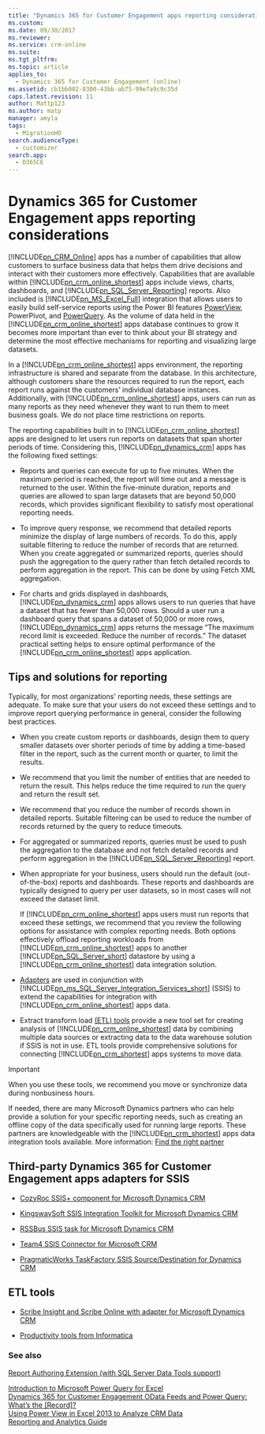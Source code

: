 ```yaml
---
title: "Dynamics 365 for Customer Engagement apps reporting considerations | MicrosoftDocs"
ms.custom: 
ms.date: 09/30/2017
ms.reviewer: 
ms.service: crm-online
ms.suite: 
ms.tgt_pltfrm: 
ms.topic: article
applies_to: 
  - Dynamics 365 for Customer Engagement (online)
ms.assetid: cb1bb002-8300-43bb-ab75-99e7a9c9c35d
caps.latest.revision: 11
author: Mattp123
ms.author: matp
manager: amyla
tags: 
  - MigrationHO
search.audienceType: 
  - customizer
search.app: 
  - D365CE
---
```

# Dynamics 365 for Customer Engagement apps reporting considerations

[!INCLUDE[pn_CRM_Online](../includes/pn-crm-online.md)] apps has a number of capabilities that allow customers to surface business data that helps them drive decisions and interact with their customers more effectively.  Capabilities that are available within [!INCLUDE[pn_crm_online_shortest](../includes/pn-crm-online-shortest.md)] apps include views, charts, dashboards, and [!INCLUDE[pn_SQL_Server_Reporting](../includes/pn-sql-server-reporting.md)] reports. Also included is [!INCLUDE[pn_MS_Excel_Full](../includes/pn-ms-excel-full.md)] integration that allows users to easily build self-service reports using the Power BI features [PowerView](http://www.microsoft.com/powerBI/home/visualize.aspx), PowerPivot, and [PowerQuery](http://blogs.msdn.com/b/powerbi/archive/2013/12/19/dynamics-crm-online-in-power-query.aspx). As the volume of data held in the [!INCLUDE[pn_crm_online_shortest](../includes/pn-crm-online-shortest.md)] apps database continues to grow it becomes more important than ever to think about your BI strategy and determine the most effective mechanisms for reporting and visualizing large datasets.  
  
 In a [!INCLUDE[pn_crm_online_shortest](../includes/pn-crm-online-shortest.md)] apps environment, the reporting infrastructure is shared and separate from the database. In this architecture, although customers share the resources required to run the report, each report runs against the customers’ individual database instances.  Additionally, with [!INCLUDE[pn_crm_online_shortest](../includes/pn-crm-online-shortest.md)] apps, users can run as many reports as they need whenever they want to run them to meet business goals.  We do not place time restrictions on reports.  
  
 The reporting capabilities built in to [!INCLUDE[pn_crm_online_shortest](../includes/pn-crm-online-shortest.md)] apps are designed to let users run reports on datasets that span shorter periods of time. Considering this, [!INCLUDE[pn_dynamics_crm](../includes/pn-dynamics-crm.md)] apps has the following fixed settings:  
  
- Reports and queries can execute for up to five minutes. When the maximum period is reached, the report will time out and a message is returned to the user. Within the five-minute duration, reports and queries are allowed to span large datasets that are beyond 50,000 records, which provides significant flexibility to satisfy most operational reporting needs.  
  
- To improve query response, we recommend that detailed reports minimize the display of large numbers of records. To do this, apply suitable filtering to reduce the number of records that are returned. When you create aggregated or summarized reports, queries should push the aggregation to the query rather than fetch detailed records to perform aggregation in the report.  This can be done by using Fetch XML aggregation. <!-- More information: [Use FetchXML aggregation](../developer/use-fetchxml-aggregation.md)  -->
  
- For charts and grids displayed in dashboards, [!INCLUDE[pn_dynamics_crm](../includes/pn-dynamics-crm.md)] apps allows users to run queries that have a dataset that has fewer than 50,000 rows. Should a user run a dashboard query that spans a dataset of 50,000 or more rows, [!INCLUDE[pn_dynamics_crm](../includes/pn-dynamics-crm.md)] apps returns the message “The maximum record limit is exceeded. Reduce the number of records.”  The dataset practical setting helps to ensure optimal performance of the [!INCLUDE[pn_crm_online_shortest](../includes/pn-crm-online-shortest.md)] apps application.  
 
  
<a name="BKMK_ReportTips"></a>   
## Tips and solutions for reporting  
 Typically, for most organizations' reporting needs, these settings are adequate. To make sure that your users do not exceed these settings and to improve report querying performance in general, consider the following best practices.  
  
- When you create custom reports or dashboards, design them to query smaller datasets over shorter periods of time by adding a time-based filter in the report, such as the current month or quarter, to limit the results.  
  
- We recommend that you limit the number of entities that are needed to return the result. This helps reduce the time required to run the query and return the result set.  
  
- We recommend that you reduce the number of records shown in detailed reports. Suitable filtering can be used to reduce the number of records returned by the query to reduce timeouts.  
  
- For aggregated or summarized reports, queries must be used to push the aggregation to the database and not fetch detailed records and perform aggregation in the [!INCLUDE[pn_SQL_Server_Reporting](../includes/pn-sql-server-reporting.md)] report.  
  
- When appropriate for your business, users should run the default (out-of-the-box) reports and dashboards. These reports and dashboards are typically designed to query per user datasets, so in most cases will not exceed the dataset limit.  
  
  If [!INCLUDE[pn_crm_online_shortest](../includes/pn-crm-online-shortest.md)] apps users must run reports that exceed these settings, we recommend that you review the following options for assistance with complex reporting needs. Both options effectively offload reporting workloads from [!INCLUDE[pn_crm_online_shortest](../includes/pn-crm-online-shortest.md)] apps to another [!INCLUDE[pn_SQL_Server_short](../includes/pn-sql-server-short.md)] datastore by using a [!INCLUDE[pn_crm_online_shortest](../includes/pn-crm-online-shortest.md)] data integration solution.  
  
- [Adapters](../analytics/reporting-considerations.md#BKMK_ThirdPartyAdapt) are used in conjunction with [!INCLUDE[pn_ms_SQL_Server_Integration_Services_short](../includes/pn-ms-sql-server-integration-services-short.md)] (SSIS) to extend the capabilities for integration with [!INCLUDE[pn_crm_online_shortest](../includes/pn-crm-online-shortest.md)] apps data.  
  
- Extract transform load [(ETL) tools](../analytics/reporting-considerations.md#BKMK_ETL) provide a new tool set for creating analysis of [!INCLUDE[pn_crm_online_shortest](../includes/pn-crm-online-shortest.md)] data by combining multiple data sources or extracting data to the data warehouse solution if SSIS is not in use. ETL tools provide comprehensive solutions for connecting [!INCLUDE[pn_crm_shortest](../includes/pn-crm-shortest.md)] apps systems to move data.  
  
> [!IMPORTANT]
>  When you use these tools, we recommend you move or synchronize data during nonbusiness hours.  
  
 If needed, there are many Microsoft Dynamics partners who can help provide a solution for your specific reporting needs, such as creating an offline copy of the data specifically used for running large reports.  These partners are knowledgeable with the [!INCLUDE[pn_crm_shortest](../includes/pn-crm-shortest.md)] apps data integration tools available. More information: [Find the right partner](http://dynamics-crm.pinpoint.microsoft.com/companies/search?q=)  
  
<a name="BKMK_ThirdPartyAdapt"></a>   
## Third-party Dynamics 365 for Customer Engagement apps adapters for SSIS  
  
-   [CozyRoc SSIS+ component for Microsoft Dynamics CRM](http://www.cozyroc.com/ssis/dynamics-crm-destination)  
  
-   [KingswaySoft SSIS Integration Toolkit for Microsoft Dynamics CRM](http://www.kingswaysoft.com/products/ssis-integration-toolkit-for-microsoft-dynamics-crm/)  
  
-   [RSSBus SSIS task for Microsoft Dynamics CRM](http://www.rssbus.com/ssis/mscrm/)  
  
-   [Team4 SSIS Connector for Microsoft CRM](http://www.team4.com/ssismicrosoftcrm/index.html)  
  
-   [PragmaticWorks TaskFactory SSIS Source/Destination for Dynamics CRM](http://pragmaticworks.com/Products/Task-Factory/Features/DynamicsCRMSource.aspx)  
  
<a name="BKMK_ETL"></a>   
## ETL tools  
  
-   [Scribe Insight and Scribe Online with adapter for Microsoft Dynamics CRM](http://www.scribesoft.com/microsoft-dynamics-crm.asp)  
  
-   [Productivity tools from Informatica](https://community.informatica.com/community/search.jspa?peopleEnabled=true&userID=&containerType=14&container=2002&spotlight=true&resultTypes=solution&q=dynamics+CRM)  
  
### See also  
 [Report Authoring Extension (with SQL Server Data Tools support)](http://www.microsoft.com/download/details.aspx?id=45013) 
<!--  Topic does not exist in OP
 [Developers guide to reports for Dynamics 365 for Customer Engagement](https://msdn.microsoft.com/library/gg328097.aspx)   
-->   
 [Introduction to Microsoft Power Query for Excel](http://office.microsoft.com/en-ca/excel-help/introduction-to-microsoft-power-query-for-excel-HA104003940.aspx?CTT=5&origin=HA104003813)   
 [Dynamics 365 for Customer Engagement OData Feeds and Power Query: What’s the &#91;Record&#93;?](https://community.dynamics.com/crm/b/survivingcrm/archive/2014/02/16/dynamics-crm-odata-feeds-and-power-query-what-s-the-record.aspx)   
 [Using Power View in Excel 2013 to Analyze CRM Data](http://blogs.msdn.com/b/crm/archive/2013/04/17/using-power-view-in-excel-2013-to-analyze-crm-data.aspx)   
 [Reporting and Analytics Guide](../analytics/reporting-analytics-with-dynamics-365.md)
